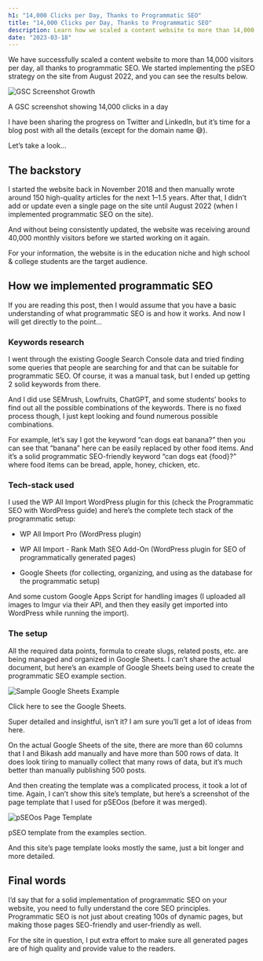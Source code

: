 ```yaml
---
h1: "14,000 Clicks per Day, Thanks to Programmatic SEO"
title: "14,000 Clicks per Day, Thanks to Programmatic SEO"
description: Learn how we scaled a content website to more than 14,000 visitors per day, all thanks to programmatic SEO.
date: "2023-03-18"
---
```


We have successfully scaled a content website to more than 14,000 visitors per day, all thanks to programmatic SEO. We started implementing the pSEO strategy on the site from August 2022, and you can see the results below.

![GSC Screenshot Growth](/img/blog/GSC-Screenshot-Growth.png)

A GSC screenshot showing 14,000 clicks in a day

I have been sharing the progress on Twitter and LinkedIn, but it’s time for a blog post with all the details (except for the domain name 😅).

Let’s take a look…

## The backstory

I started the website back in November 2018 and then manually wrote around 150 high-quality articles for the next 1–1.5 years. After that, I didn’t add or update even a single page on the site until August 2022 (when I implemented programmatic SEO on the site).

And without being consistently updated, the website was receiving around 40,000 monthly visitors before we started working on it again.

For your information, the website is in the education niche and high school & college students are the target audience.

## How we implemented programmatic SEO

If you are reading this post, then I would assume that you have a basic understanding of what programmatic SEO is and how it works. And now I will get directly to the point…

### Keywords research

I went through the existing Google Search Console data and tried finding some queries that people are searching for and that can be suitable for programmatic SEO. Of course, it was a manual task, but I ended up getting 2 solid keywords from there.

And I did use SEMrush, Lowfruits, ChatGPT, and some students’ books to find out all the possible combinations of the keywords. There is no fixed process though, I just kept looking and found numerous possible combinations.

For example, let’s say I got the keyword “can dogs eat banana?” then you can see that “banana” here can be easily replaced by other food items. And it’s a solid programmatic SEO-friendly keyword “can dogs eat {food}?” where food items can be bread, apple, honey, chicken, etc.

### Tech-stack used

I used the WP All Import WordPress plugin for this (check the Programmatic SEO with WordPress guide) and here’s the complete tech stack of the programmatic setup:

- WP All Import Pro (WordPress plugin)

- WP All Import - Rank Math SEO Add-On (WordPress plugin for SEO of programmatically generated pages)

- Google Sheets (for collecting, organizing, and using as the database for the programmatic setup)

And some custom Google Apps Script for handling images (I uploaded all images to Imgur via their API, and then they easily get imported into WordPress while running the import).

### The setup

All the required data points, formula to create slugs, related posts, etc. are being managed and organized in Google Sheets. I can’t share the actual document, but here’s an example of Google Sheets being used to create the programmatic SEO example section.

![Sample Google Sheets Example](/img/blog/Sample-Google-Sheets-Example.png)

Click here to see the Google Sheets.

Super detailed and insightful, isn’t it? I am sure you’ll get a lot of ideas from here.

On the actual Google Sheets of the site, there are more than 60 columns that I and Bikash add manually and have more than 500 rows of data. It does look tiring to manually collect that many rows of data, but it’s much better than manually publishing 500 posts.

And then creating the template was a complicated process, it took a lot of time. Again, I can’t show this site’s template, but here’s a screenshot of the page template that I used for pSEOos (before it was merged).

![pSEOos Page Template](/img/blog/pSEOos-Page-Template.png)

pSEO template from the examples section.

And this site’s page template looks mostly the same, just a bit longer and more detailed.

## Final words

I’d say that for a solid implementation of programmatic SEO on your website, you need to fully understand the core SEO principles. Programmatic SEO is not just about creating 100s of dynamic pages, but making those pages SEO-friendly and user-friendly as well.

For the site in question, I put extra effort to make sure all generated pages are of high quality and provide value to the readers.
